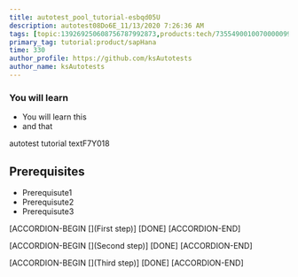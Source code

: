 ```yaml
---
title: autotest_pool_tutorial-esbqd05U
description: autotest08Do6E_11/13/2020 7:26:36 AM
tags: [topic:139269250608756787992873,products:tech/73554900100700000996,tutorial:experience/advanced]
primary_tag: tutorial:product/sapHana
time: 330
author_profile: https://github.com/ksAutotests
author_name: ksAutotests
---
```

### You will learn
- You will learn this
- and that

autotest tutorial textF7Y018

## Prerequisites
- Prerequisute1
- Prerequisute2
- Prerequisute3

[ACCORDION-BEGIN [](First step)]
[DONE]
[ACCORDION-END]

[ACCORDION-BEGIN [](Second step)]
[DONE]
[ACCORDION-END]

[ACCORDION-BEGIN [](Third step)]
[DONE]
[ACCORDION-END]

